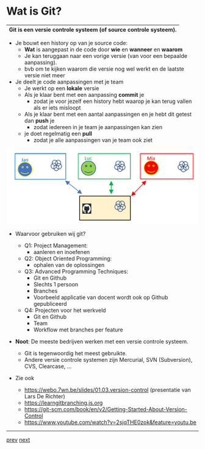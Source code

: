 
# Wat is Git? 

| Git is een versie controle systeem (of source controle systeem). |
| -----	| 

* Je bouwt een history op van je source code:
  * **Wat** is aangepast in de code door **wie** en **wanneer** en **waarom**
  * Je kan teruggaan naar een vorige versie (van voor een bepaalde aanpassing). 
  * bvb om te kijken waarom die versie nog wel werkt en de laatste versie niet meer
* Je deelt je code aanpassingen met je team
  * Je werkt op een **lokale** versie
  * Als je klaar bent met een aanpassing **commit** je
    * zodat je voor jezelf een history hebt waarop je kan terug vallen als er iets misloopt
  * Als je klaar bent met een aantal aanpassingen en je hebt dit getest dan **push** je
    * zodat iedereen in je team je aanpassingen kan zien
  * je doet regelmatig een **pull** 
    * zodat je alle aanpassingen van je team ook ziet 

![img.png](images/wat_is_git.png)

* Waarvoor gebruiken wij git?
  * Q1: Project Management: 
      * aanleren en inoefenen
  * Q2: Object Oriented Programming:
      * ophalen van de oplossingen
  * Q3: Advanced Programming Techniques:
      * Git en Github
      * Slechts 1 persoon
      * Branches
    *  Voorbeeld applicatie van docent wordt ook op Github gepubliceerd
  * Q4: Projecten voor het werkveld
    * Git en Github
    * Team
    * Workflow met branches per feature

* **Noot**: De meeste bedrijven werken met een versie controle systeem.
    * Git is tegenwoordig het meest gebruikte.
    * Andere versie controle systemen zijn Mercurial, SVN (Subversion), CVS, Clearcase, ... 


* Zie ook
  * https://webo.7wn.be/slides/01.03.version-control (presentatie van Lars De Richter)
  * https://learngitbranching.js.org
  * https://git-scm.com/book/en/v2/Getting-Started-About-Version-Control
  * https://www.youtube.com/watch?v=2sjqTHE0zok&feature=youtu.be


---
[prev](../README.md)
[next](/02_installeer_git.md)